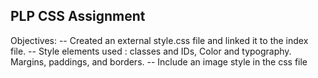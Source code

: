 ## PLP CSS Assignment

Objectives: 
-- Created an external style.css file and linked it to the index file. 
-- Style elements used : classes and IDs, Color and typography.
     Margins, paddings, and borders.
-- Include an image style in the css file 


